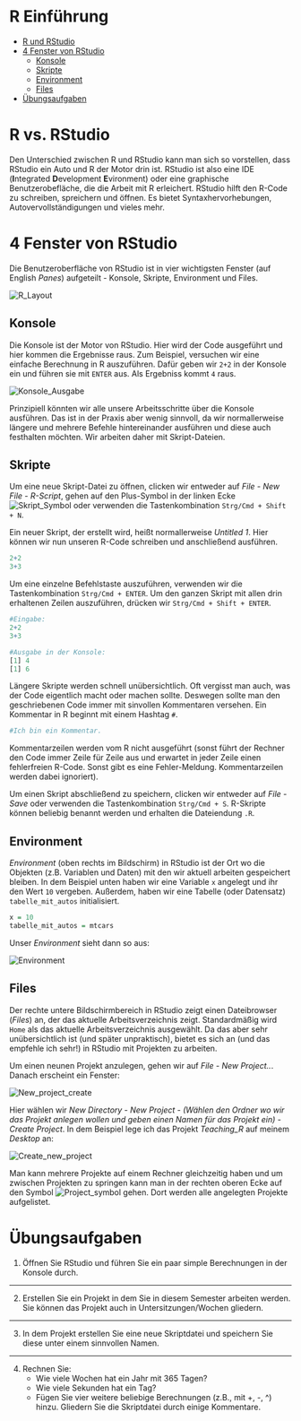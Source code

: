 # R Einführung

-   [R und RStudio](#R-vs.-RStudio)
-   [4 Fenster von RStudio](#4-Fenster-von-RStudio )
    -   [Konsole](#konsole)
    -   [Skripte](#skripte)
    -   [Environment](#environment)
    -   [Files](#files)
-   [Übungsaufgaben](#übungsaufgaben)

# R vs. RStudio

Den Unterschied zwischen R und RStudio kann man sich so vorstellen, dass RStudio ein Auto und R der Motor drin ist. RStudio ist also eine IDE (**I**ntegrated **D**evelopment **E**vironment) oder eine graphische Benutzerobefläche, die die Arbeit mit R erleichert. RStudio hilft den R-Code zu schreiben, spreichern und öffnen. Es bietet Syntaxhervorhebungen, Autovervollständigungen und vieles mehr. 

# 4 Fenster von RStudio 

Die Benutzeroberfläche von RStudio ist in vier wichtigsten Fenster (auf English *Panes*) aufgeteilt - Konsole, Skripte, Environment und Files. 

![R_Layout](https://user-images.githubusercontent.com/17723168/138287411-4c42417f-b8b3-482f-b385-8a7bf72cd702.png)


## Konsole 

Die Konsole ist der Motor von RStudio. Hier wird der Code ausgeführt und hier kommen die Ergebnisse raus. Zum Beispiel, versuchen wir eine einfache Berechnung in R auszuführen. Dafür geben wir `2+2` in der Konsole ein und führen sie mit `ENTER` aus. Als Ergebniss kommt `4` raus. 

![Konsole_Ausgabe](https://user-images.githubusercontent.com/17723168/138288129-ceea9987-4c32-4a26-92f6-a8a6c5ec5c31.png)

Prinzipiell könnten wir alle unsere Arbeitsschritte über die Konsole ausführen. Das ist in der Praxis aber wenig sinnvoll, da wir normallerweise längere und mehrere Befehle hintereinander ausführen und diese auch festhalten möchten. Wir arbeiten daher mit Skript-Dateien.

## Skripte

Um eine neue Skript-Datei zu öffnen, clicken wir entweder auf *File - New File - R-Script*, gehen auf den Plus-Symbol in der linken Ecke ![Skript_Symbol](https://user-images.githubusercontent.com/17723168/138289753-b2d55725-330d-4883-bb5f-063251b0bb15.png) oder verwenden die Tastenkombination `Strg/Cmd + Shift + N`. 

Ein neuer Skript, der erstellt wird, heißt normallerweise *Untitled 1*. Hier können wir nun unseren R-Code schreiben und anschließend ausführen.

```r
2+2
3+3
```

Um eine einzelne Befehlstaste auszuführen, verwenden wir die Tastenkombination `Strg/Cmd + ENTER`. Um den ganzen Skript mit allen drin erhaltenen Zeilen auszuführen, drücken wir `Strg/Cmd + Shift + ENTER`.  

```r
#Eingabe: 
2+2
3+3
```

```r
#Ausgabe in der Konsole: 
[1] 4
[1] 6
```

Längere Skripte werden schnell unübersichtlich. Oft vergisst man auch, was der Code eigentlich macht oder machen sollte. Deswegen sollte man den geschriebenen Code immer mit sinvollen Kommentaren versehen. Ein Kommentar in R beginnt mit einem Hashtag `#`.

```r
#Ich bin ein Kommentar. 
```
Kommentarzeilen werden vom R nicht ausgeführt (sonst führt der Rechner den Code immer Zeile für Zeile aus und erwartet in jeder Zeile einen fehlerfreien R-Code. Sonst gibt es eine Fehler-Meldung. Kommentarzeilen werden dabei ignoriert). 

Um einen Skript abschließend zu speichern, clicken wir entweder auf *File - Save* oder verwenden die Tastenkombination `Strg/Cmd + S`. R-Skripte können beliebig benannt werden und erhalten die Dateiendung `.R`.

## Environment 

*Environment* (oben rechts im Bildschirm) in RStudio ist der Ort wo die Objekten (z.B. Variablen und Daten) mit den wir aktuell arbeiten gespeichert bleiben. In dem Beispiel unten haben wir eine Variable `x` angelegt und ihr den Wert `10` vergeben. Außerdem, haben wir eine Tabelle (oder Datensatz) `tabelle_mit_autos` initialisiert. 

```r
x = 10
tabelle_mit_autos = mtcars 
```

Unser *Environment* sieht dann so aus: 

![Environment](https://user-images.githubusercontent.com/17723168/138297729-d76a19e4-30e5-49d0-821c-e6ea56368620.png)

## Files 

Der rechte untere Bildschirmbereich in RStudio zeigt einen Dateibrowser (*Files*) an, der das aktuelle Arbeitsverzeichnis zeigt. Standardmäßig wird `Home` als das aktuelle Arbeitsverzeichnis ausgewählt. Da das aber sehr unübersichtlich ist (und später unpraktisch), bietet es sich an (und das empfehle ich sehr!) in RStudio mit Projekten zu arbeiten. 

Um einen neunen Projekt anzulegen, gehen wir auf *File - New Project..*. Danach erscheint ein Fenster: 

![New_project_create](https://user-images.githubusercontent.com/17723168/138303448-ffcd37d8-fe02-469d-89d4-eb797f5a2099.png)

Hier wählen wir *New Directory - New Project - (Wählen den Ordner wo wir das Projekt anlegen wollen und geben einen Namen für das Projekt ein) - Create Project*. In dem Beispiel lege ich das Projekt *Teaching_R* auf meinem *Desktop* an: 

![Create_new_project](https://user-images.githubusercontent.com/17723168/138305709-153f9490-8e80-4d47-bd4a-0be0bcc37004.png)


Man kann mehrere Projekte auf einem Rechner gleichzeitig haben und um zwischen Projekten zu springen kann man in der rechten oberen Ecke auf den Symbol ![Project_symbol](https://user-images.githubusercontent.com/17723168/138304896-d9b22ce3-1f3d-4c31-8116-dd73f66abbd4.png) gehen. Dort werden alle angelegten Projekte aufgelistet. 
 
# Übungsaufgaben

1. Öffnen Sie RStudio und führen Sie ein paar simple Berechnungen in der Konsole durch.
***
2. Erstellen Sie ein Projekt in dem Sie in diesem Semester arbeiten werden. Sie können das Projekt auch in Untersitzungen/Wochen gliedern. 
***
3. In dem Projekt erstellen Sie eine neue Skriptdatei und speichern Sie diese unter einem sinnvollen Namen. 
***
4. Rechnen Sie: 
    +   Wie viele Wochen hat ein Jahr mit 365 Tagen?  
    +   Wie viele Sekunden hat ein Tag? 
    +   Fügen Sie vier weitere beliebige Berechnungen (z.B., mit +, -, ^) hinzu. 
    Gliedern Sie die Skriptdatei durch einige Kommentare.





